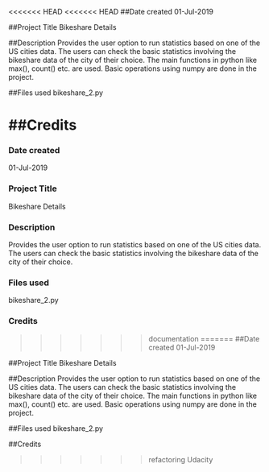 <<<<<<< HEAD
<<<<<<< HEAD
##Date created
01-Jul-2019

##Project Title
Bikeshare Details

##Description
Provides the user option to run statistics based on one of the US cities data.
The users can check the basic statistics involving the bikeshare data of the
city of their choice.
The main functions in python like max(), count() etc. are used.
Basic operations using numpy are done in the project.

##Files used
bikeshare_2.py

##Credits
=======
### Date created
01-Jul-2019

### Project Title
Bikeshare Details

### Description
Provides the user option to run statistics based on one of the US cities data.
The users can check the basic statistics involving the bikeshare data of the 
city of their choice.

### Files used
bikeshare_2.py    

### Credits
>>>>>>> documentation
=======
##Date created
01-Jul-2019

##Project Title
Bikeshare Details

##Description
Provides the user option to run statistics based on one of the US cities data.
The users can check the basic statistics involving the bikeshare data of the
city of their choice.
The main functions in python like max(), count() etc. are used.
Basic operations using numpy are done in the project. 

##Files used
bikeshare_2.py

##Credits
>>>>>>> refactoring
Udacity
